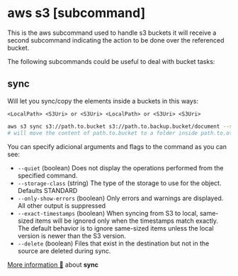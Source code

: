 # aws s3 [subcommand]

This is the aws subcommand used to handle s3 buckets it will receive a second subcommand indicating the action to be done over the referenced bucket.

The following subcommands could be useful to deal with bucket tasks:

## sync

Will let you sync/copy the elements inside a buckets in this ways:

`<LocalPath> <S3Uri> or <S3Uri> <LocalPath> or <S3Uri> <S3Uri>`

```bash
aws s3 sync s3://path.to.bucket s3://path.to.backup.bucket/document --storage-class=STANDARD_IA --only-show-errors
# will move the content of path.to.bucket to a folder inside path.to.other.bucket
```

You can specify adicional arguments and flags to the command as you can see:

* `--quiet` (boolean) Does not display the operations performed from the specified command.
* `--storage-class` (string) The type of the storage to use for the object. Defaults STANDARD
* `--only-show-errors` (boolean) Only errors and warnings are displayed. All other output is suppressed
* `--exact-timestamps` (boolean) When syncing from S3 to local, same-sized items will be ignored only when the timestamps match exactly. The default behavior is to ignore same-sized items unless the local version is newer than the S3 version.
* `--delete` (boolean) Files that exist in the destination but not in the source are deleted during sync.

[More information :link:](https://awscli.amazonaws.com/v2/documentation/api/latest/reference/s3/sync.html) about **sync**

